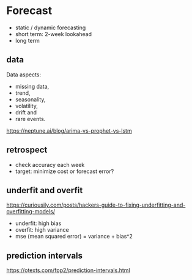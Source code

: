 # Forecast
- static / dynamic forecasting
- short term: 2-week lookahead
- long term

## data
Data aspects:
- missing data,
- trend,
- seasonality,
- volatility,
- drift and
- rare events.

https://neptune.ai/blog/arima-vs-prophet-vs-lstm

## retrospect
- check accuracy each week
- target: minimize cost or forecast error?

## underfit and overfit
https://curiousily.com/posts/hackers-guide-to-fixing-underfitting-and-overfitting-models/

- underfit: high bias
- overfit: high variance
- mse (mean squared error) = variance + bias^2

## prediction intervals
https://otexts.com/fpp2/prediction-intervals.html
